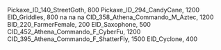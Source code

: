 Pickaxe_ID_140_StreetGoth, 800
Pickaxe_ID_294_CandyCane, 1200
EID_Griddles, 800
na
na
na
CID_358_Athena_Commando_M_Aztec, 1200
BID_220_FarmerFemale, 200
EID_Saxophone, 500
CID_452_Athena_Commando_F_CyberFu, 1200
CID_395_Athena_Commando_F_ShatterFly, 1500
EID_Cyclone, 400
